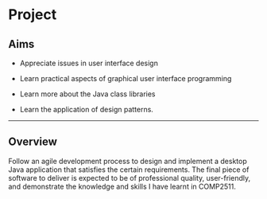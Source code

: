# Project

## Aims

* Appreciate issues in user interface design

* Learn practical aspects of graphical user interface programming

* Learn more about the Java class libraries

* Learn the application of design patterns.

---

## Overview

Follow an agile development process to design and implement a desktop Java application that satisfies the certain requirements. The final piece of software to deliver is expected to be of professional quality, user-friendly, and demonstrate the knowledge and skills I have learnt in COMP2511.

